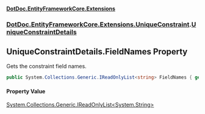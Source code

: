 #### [DotDoc\.EntityFrameworkCore\.Extensions](Home.md 'Home')
### [DotDoc\.EntityFrameworkCore\.Extensions\.UniqueConstraint](DotDoc.EntityFrameworkCore.Extensions.UniqueConstraint.md 'DotDoc\.EntityFrameworkCore\.Extensions\.UniqueConstraint').[UniqueConstraintDetails](UniqueConstraintDetails.md 'DotDoc\.EntityFrameworkCore\.Extensions\.UniqueConstraint\.UniqueConstraintDetails')

## UniqueConstraintDetails\.FieldNames Property

Gets the constraint field names\.

```csharp
public System.Collections.Generic.IReadOnlyList<string> FieldNames { get; }
```

#### Property Value
[System\.Collections\.Generic\.IReadOnlyList&lt;](https://learn.microsoft.com/en-us/dotnet/api/system.collections.generic.ireadonlylist-1 'System\.Collections\.Generic\.IReadOnlyList\`1')[System\.String](https://learn.microsoft.com/en-us/dotnet/api/system.string 'System\.String')[&gt;](https://learn.microsoft.com/en-us/dotnet/api/system.collections.generic.ireadonlylist-1 'System\.Collections\.Generic\.IReadOnlyList\`1')